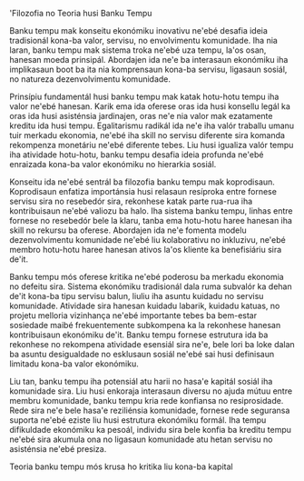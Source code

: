 'Filozofia no Teoria husi Banku Tempu

Banku tempu mak konseitu ekonómiku inovativu ne'ebé desafia ideia tradisionál kona-ba valor, servisu, no envolvimentu komunidade. Iha nia laran, banku tempu mak sistema troka ne'ebé uza tempu, la'os osan, hanesan moeda prinsipál. Abordajen ida ne'e ba interasaun ekonómiku iha implikasaun boot ba ita nia komprensaun kona-ba servisu, ligasaun sosiál, no natureza dezenvolvimentu komunidade.

Prinsípiu fundamentál husi banku tempu mak katak hotu-hotu tempu iha valor ne'ebé hanesan. Karik ema ida oferese oras ida husi konsellu legál ka oras ida husi asisténsia jardinajen, oras ne'e nia valor mak ezatamente kreditu ida husi tempu. Egalitarismu radikál ida ne'e iha valór traballu umanu tuir merkadu ekonomia, ne'ebé iha skill no servisu diferente sira komanda rekompenza monetáriu ne'ebé diferente tebes. Liu husi igualiza valór tempu iha atividade hotu-hotu, banku tempu desafia ideia profunda ne'ebé enraizada kona-ba valor ekonómiku no hierarkia sosiál.

Konseitu ida ne'ebé sentrál ba filozofia banku tempu mak koprodisaun. Koprodisaun enfatiza importánsia husi relasaun resíproka entre fornese servisu sira no resebedór sira, rekonhese katak parte rua-rua iha kontribuisaun ne'ebé valiozu ba halo. Iha sistema banku tempu, linhas entre fornese no resebedór bele la klaru, tanba ema hotu-hotu haree hanesan iha skill no rekursu ba oferese. Abordajen ida ne'e fomenta modelu dezenvolvimentu komunidade ne'ebé liu kolaborativu no inkluzivu, ne'ebé membro hotu-hotu haree hanesan ativos la'os kliente ka benefisiáriu sira de'it.

Banku tempu mós oferese kritika ne'ebé poderosu ba merkadu ekonomia no defeitu sira. Sistema ekonómiku tradisionál dala ruma subvalór ka dehan de'it kona-ba tipu servisu balun, liuliu iha asuntu kuidadu no servisu komunidade. Atividade sira hanesan kuidadu labarik, kuidadu katuas, no projetu melloria vizinhança ne'ebé importante tebes ba bem-estar sosiedade maibé frekuentemente subkompena ka la rekonhese hanesan kontribuisaun ekonómiku de'it. Banku tempu fornese estrutura ida ba rekonhese no rekompena atividade esensiál sira ne'e, bele lori ba loke dalan ba asuntu desigualdade no esklusaun sosiál ne'ebé sai husi definisaun limitadu kona-ba valor ekonómiku.

Liu tan, banku tempu iha potensiál atu harii no hasa'e kapitál sosiál iha komunidade sira. Liu husi enkoraja interasaun diversu no ajuda mútuu entre membru komunidade, banku tempu kria rede konfiansa no resiprosidade. Rede sira ne'e bele hasa'e reziliénsia komunidade, fornese rede seguransa suporta ne'ebé eziste liu husi estrutura ekonómiku formál. Iha tempu difikuldade ekonómiku ka pesoál, individu sira bele konfia ba kreditu tempu ne'ebé sira akumula ona no ligasaun komunidade atu hetan servisu no asisténsia ne'ebé presiza.

Teoria banku tempu mós krusa ho kritika liu kona-ba kapital